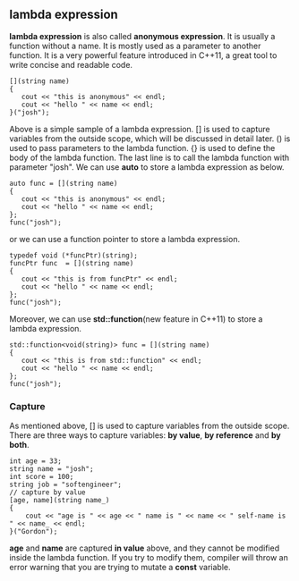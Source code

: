 ## lambda expression
**lambda expression** is also called **anonymous expression**. It is usually a function without a name. It is mostly used as a parameter to another function. It is a very powerful feature introduced in C++11, a great tool to write concise and readable code.
```
[](string name)
{
   cout << "this is anonymous" << endl;
   cout << "hello " << name << endl;
}("josh");
```
Above is a simple sample of a lambda expression. [] is used to capture variables from the outside scope, which will be discussed in detail later. () is used to pass parameters to the lambda function. {} is used to define the body of the lambda function. The last line is to call the lambda function with parameter "josh".
We can use **auto** to store a lambda expression as below.
```
auto func = [](string name)
{
   cout << "this is anonymous" << endl;
   cout << "hello " << name << endl;
};
func("josh");
```
or we can use a function pointer to store a lambda expression.
```
typedef void (*funcPtr)(string);
funcPtr func  = [](string name)
{
   cout << "this is from funcPtr" << endl;
   cout << "hello " << name << endl;
};
func("josh");
```
Moreover, we can use **std::function**(new feature in C++11) to store a lambda expression.
```
std::function<void(string)> func = [](string name)
{
   cout << "this is from std::function" << endl;
   cout << "hello " << name << endl;
};
func("josh");
```
### **Capture**
As mentioned above, [] is used to capture variables from the outside scope. There are three ways to capture variables: **by value**, **by reference** and **by both**.
```
int age = 33;
string name = "josh";
int score = 100;
string job = "softengineer";
// capture by value
[age, name](string name_)
{
    cout << "age is " << age << " name is " << name << " self-name is " << name_ << endl;
}("Gordon");
```
**age** and **name** are captured **in value** above, and they cannot be modified inside the lambda function. If you try to modify them, compiler will throw an error warning that you are trying to mutate a **const** variable.